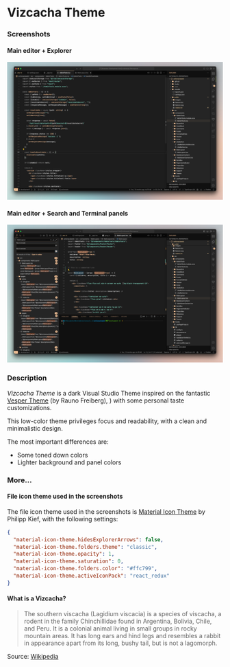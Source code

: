 # Vizcacha Theme

### Screenshots

#### Main editor + Explorer

![Vizcacha Theme screenshot](./dist/assets/screenshot_01.png)

#### Main editor + Search and Terminal panels

![Vizcacha Theme screenshot](./dist/assets/screenshot_02.png)

### Description

_Vizcacha Theme_ is a dark Visual Studio Theme inspired on the fantastic [Vesper Theme](https://github.com/raunofreiberg/vesper) (by Rauno Freiberg),
) with some personal taste customizations.

This low-color theme privileges focus and readability, with a clean and minimalistic design.

The most important differences are:

- Some toned down colors
- Lighter background and panel colors

### More...

#### File icon theme used in the screenshots

The file icon theme used in the screenshots is [Material Icon Theme](https://marketplace.visualstudio.com/items?itemName=PKief.material-icon-theme) by Philipp Kief, with the following settings:

```json
{
  "material-icon-theme.hidesExplorerArrows": false,
  "material-icon-theme.folders.theme": "classic",
  "material-icon-theme.opacity": 1,
  "material-icon-theme.saturation": 0,
  "material-icon-theme.folders.color": "#ffc799",
  "material-icon-theme.activeIconPack": "react_redux"
}
```

#### What is a Vizcacha?

> The southern viscacha (Lagidium viscacia) is a species of viscacha, a rodent in the family Chinchillidae found in Argentina, Bolivia, Chile, and Peru. It is a colonial animal living in small groups in rocky mountain areas. It has long ears and hind legs and resembles a rabbit in appearance apart from its long, bushy tail, but is not a lagomorph.

Source: [Wikipedia](https://en.wikipedia.org/wiki/Southern_viscacha)
